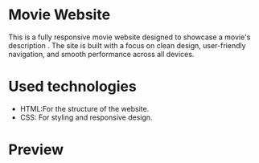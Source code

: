 # Movie Website
This is a fully responsive movie website designed to showcase a movie's description . The site is built with a focus on clean design, user-friendly navigation, and smooth performance across all devices.

# Used technologies
- HTML:For the structure of the website.
- CSS: For styling and responsive design.
# Preview


